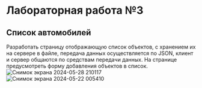 # Лабораторная работа №3
## Список автомобилей
Разработать страницу отображающую список объектов, с хранением их на сервере в файле, передача данных осуществляется по JSON, клиент и сервер общаются по средствам передачи данных. На странице предусмотреть форму добавления объектов в список.
![Снимок экрана 2024-05-28 210117](https://github.com/ka1ssu/Laba3_Servlet/assets/124870566/bed1b09c-8f32-450a-81c8-bf524444918a)
![Снимок экрана 2024-05-22 005410](https://github.com/ka1ssu/Laba3_Servlet/assets/124870566/31fa9106-cd19-4a37-acb8-57d13beb2a14)
